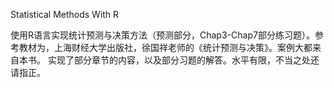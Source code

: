 Statistical Methods With R

使用R语言实现统计预测与决策方法（预测部分，Chap3-Chap7部分练习题）。参考教材为，上海财经大学出版社，徐国祥老师的《统计预测与决策》。案例大都来自本书。 实现了部分章节的内容，以及部分习题的解答。水平有限，不当之处还请指正。


